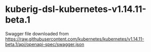 # kuberig-dsl-kubernetes-v1.14.11-beta.1

Swagger file downloaded from https://raw.githubusercontent.com/kubernetes/kubernetes/v1.14.11-beta.1/api/openapi-spec/swagger.json
